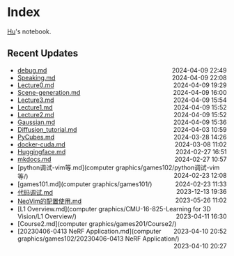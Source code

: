 
# Index

[Hu](https://zhuhu00.top/)'s notebook.

## Recent Updates
- [debug.md](python/debug/) <span style="float: right;">2024-04-09 22:49</span>
- [Speaking.md](English/Speaking/) <span style="float: right;">2024-04-09 22:08</span>
- [Lecture0.md](InternLM2-note/Lecture0/) <span style="float: right;">2024-04-09 19:29</span>
- [Scene-generation.md](Scene-generation/) <span style="float: right;">2024-04-09 16:00</span>
- [Lecture3.md](InternLM2-note/Lecture3/) <span style="float: right;">2024-04-09 15:54</span>
- [Lecture1.md](InternLM2-note/Lecture1/) <span style="float: right;">2024-04-09 15:52</span>
- [Lecture2.md](InternLM2-note/Lecture2/) <span style="float: right;">2024-04-09 15:52</span>
- [Gaussian.md](Gaussian/) <span style="float: right;">2024-04-09 15:36</span>
- [Diffusion_tutorial.md](Diffusion_tutorial/) <span style="float: right;">2024-04-03 10:59</span>
- [PyCubes.md](python/PyCubes/) <span style="float: right;">2024-03-28 14:26</span>
- [docker-cuda.md](docker/docker-cuda/) <span style="float: right;">2024-03-08 11:02</span>
- [Huggingface.md](Huggingface/) <span style="float: right;">2024-02-27 16:51</span>
- [mkdocs.md](mkdocs/) <span style="float: right;">2024-02-27 10:57</span>
- [python调试-vim等.md](computer graphics/games102/python调试-vim等/) <span style="float: right;">2024-02-23 12:08</span>
- [games101.md](computer graphics/games101/) <span style="float: right;">2024-02-23 11:33</span>
- [代码调试.md](代码调试/) <span style="float: right;">2023-12-13 19:36</span>
- [NeoVim的配置使用.md](NeoVim的配置使用/) <span style="float: right;">2023-05-26 11:02</span>
- [L1 Overview.md](computer graphics/CMU-16-825-Learning for 3D Vision/L1 Overview/) <span style="float: right;">2023-04-11 16:30</span>
- [Course2.md](computer graphics/games201/Course2/) <span style="float: right;">2023-04-10 20:52</span>
- [20230406-0413 NeRF Application.md](computer graphics/games102/20230406-0413 NeRF Application/) <span style="float: right;">2023-04-10 20:27</span>
